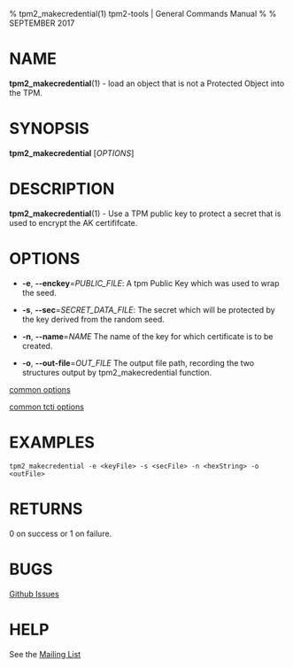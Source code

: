 % tpm2_makecredential(1) tpm2-tools | General Commands Manual
%
% SEPTEMBER 2017

# NAME

**tpm2_makecredential**(1) - load an object that is not a Protected Object into the
TPM.

# SYNOPSIS

**tpm2_makecredential** [*OPTIONS*]

# DESCRIPTION

**tpm2_makecredential**(1) - Use a TPM public key to protect a secret that is used
to encrypt the AK certififcate.

# OPTIONS

  * **-e**, **--enckey**=_PUBLIC\_FILE_:
    A tpm Public Key which was used to wrap the seed.

  * **-s**, **--sec**=_SECRET\_DATA\_FILE_:
    The secret which will be protected by the key derived from the random seed.

  * **-n**, **--name**=_NAME_
    The name of the key for which certificate is to be created.

  * **-o**, **--out-file**=_OUT\_FILE_
    The output file path, recording the two structures output by
    tpm2_makecredential function.

[common options](common/options.md)

[common tcti options](common/tcti.md)

# EXAMPLES

```
tpm2_makecredential -e <keyFile> -s <secFile> -n <hexString> -o <outFile>
```

# RETURNS

0 on success or 1 on failure.

# BUGS

[Github Issues](https://github.com/01org/tpm2-tools/issues)

# HELP

See the [Mailing List](https://lists.01.org/mailman/listinfo/tpm2)